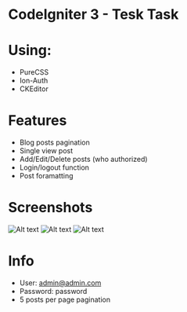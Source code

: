 # CodeIgniter 3 - Tesk Task


# Using:
* PureCSS
* Ion-Auth
* CKEditor

# Features
* Blog posts pagination
* Single view post
* Add/Edit/Delete posts (who authorized)
* Login/logout function
* Post foramatting

# Screenshots
![Alt text](http://www.dima.rv.ua/2015-06-11_170316.png "Screenshot 1")
![Alt text](http://www.dima.rv.ua/2015-06-11_170702.png "Screenshot 2")
![Alt text](http://www.dima.rv.ua/2015-06-11_170713.png "Screenshot 3")

# Info
* User: admin@admin.com
* Password: password
* 5 posts per page pagination
